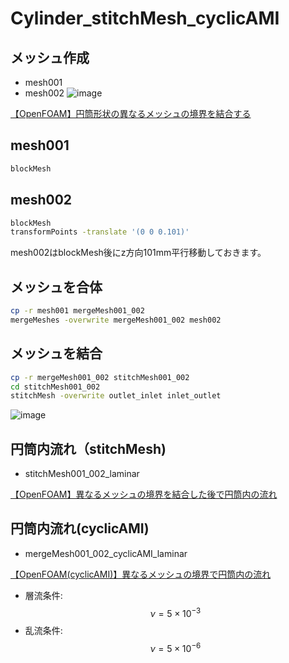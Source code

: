 # Cylinder_stitchMesh_cyclicAMI

## メッシュ作成

- mesh001
- mesh002
![image](https://user-images.githubusercontent.com/36812492/231796658-383046f9-5d4d-4b15-80ac-be558389777b.png)

[【OpenFOAM】円筒形状の異なるメッシュの境界を結合する](https://takun-physics.net/15911/)
## mesh001

```bash
blockMesh
```

## mesh002
```bash
blockMesh
transformPoints -translate '(0 0 0.101)'
```
mesh002はblockMesh後にz方向101mm平行移動しておきます。

## メッシュを合体
```bash
cp -r mesh001 mergeMesh001_002
mergeMeshes -overwrite mergeMesh001_002 mesh002
```

## メッシュを結合
```bash
cp -r mergeMesh001_002 stitchMesh001_002
cd stitchMesh001_002
stitchMesh -overwrite outlet_inlet inlet_outlet
```
![image](https://user-images.githubusercontent.com/36812492/231797698-5f60fb70-eadd-47c1-9a56-e4490a4ca4d9.png)

## 円筒内流れ（stitchMesh)
- stitchMesh001_002_laminar

[【OpenFOAM】異なるメッシュの境界を結合した後で円筒内の流れ](https://takun-physics.net/15957/)


## 円筒内流れ(cyclicAMI)
- mergeMesh001_002_cyclicAMI_laminar

[【OpenFOAM(cyclicAMI)】異なるメッシュの境界で円筒内の流れ](https://takun-physics.net/15942/)

- 層流条件:$$\nu =5\times 10^{-3}$$
- 乱流条件:$$\nu =5\times 10^{-6}$$
